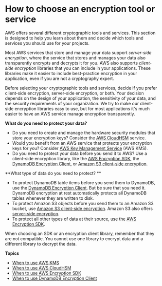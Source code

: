 # How to choose an encryption tool or service<a name="awscryp-choose-toplevel"></a>

AWS offers several different cryptographic tools and services\. This section is designed to help you learn about them and decide which tools and services you should use for your projects\. 

Most AWS services that store and manage your data support *server\-side encryption*, where the service that stores and manages your data also transparently encrypts and decrypts it for you\. AWS also supports *client\-side encryption* libraries that you can include in your applications\. These libraries make it easier to include best\-practice encryption in your application, even if you are not a cryptography expert\.

Before selecting your cryptographic tools and services, decide if you prefer client\-side encryption, server\-side encryption, or both\. Your decision depends on the design of your application, the sensitivity of your data, and the security requirements of your organization\. We try to make our client\-side encryption libraries easy to use, but for most applications it's much easier to have an AWS service manage encryption transparently\. 

**What do you need to protect your data?**
+ Do you need to create and manage the hardware security modules that store your encryption keys? Consider the [AWS CloudHSM](awscryp-choose-hsm.md) service\.
+ Would you benefit from an AWS service that protects your encryption keys for you? Consider [AWS Key Management Service](awscryp-choose-kms.md) \(AWS KMS\)\.
+ Do you need to protect your data before you send it to AWS? Use a client\-side encryption library, like the [AWS Encryption SDK](awscryp-choose-sdk.md), the [DynamoDB Encryption Client](awscryp-choose-ddb.md), or [Amazon S3 client\-side encryption](https://docs.aws.amazon.com/AmazonS3/latest/dev/UsingClientSideEncryption.html)\.

**What type of data do you need to protect? **
+ To protect DynamoDB table items before you send them to DynamoDB, use the [DynamoDB Encryption Client](awscryp-choose-ddb.md)\. But be sure that you need it\. DynamoDB encryption at rest automatically protects all DynamoDB tables whenever they are written to disk\. 
+ To protect Amazon S3 objects before you send them to an Amazon S3 bucket, use [Amazon S3 client\-side encryption](https://docs.aws.amazon.com/AmazonS3/latest/dev/UsingClientSideEncryption.html)\. Amazon S3 also offers [server\-side encryption](https://docs.aws.amazon.com/AmazonS3/latest/dev/serv-side-encryption.html)\. 
+ To protect all other types of data at their source, use the [AWS Encryption SDK](awscryp-choose-sdk.md)\.

When choosing an SDK or an encryption client library, remember that they are not compatible\. You cannot use one library to encrypt data and a different library to decrypt the data\.

**Topics**
+ [When to use AWS KMS](awscryp-choose-kms.md)
+ [When to use AWS CloudHSM](awscryp-choose-hsm.md)
+ [When to use AWS Encryption SDK](awscryp-choose-sdk.md)
+ [When to use DynamoDB Encryption Client](awscryp-choose-ddb.md)